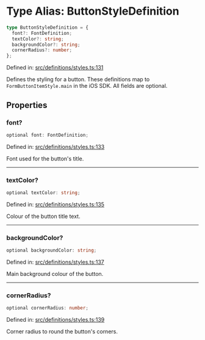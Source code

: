 # Type Alias: ButtonStyleDefinition

```ts
type ButtonStyleDefinition = {
  font?: FontDefinition;
  textColor?: string;
  backgroundColor?: string;
  cornerRadius?: number;
};
```

Defined in: [src/definitions/styles.ts:131](https://github.com/Fiksuruoka-fi/capacitor-adyen/blob/9b0313d4b12ecff6be224a053e54e78b3d689f08/src/definitions/styles.ts#L131)

Defines the styling for a button. These definitions map to
`FormButtonItemStyle.main` in the iOS SDK. All fields are optional.

## Properties

### font?

```ts
optional font: FontDefinition;
```

Defined in: [src/definitions/styles.ts:133](https://github.com/Fiksuruoka-fi/capacitor-adyen/blob/9b0313d4b12ecff6be224a053e54e78b3d689f08/src/definitions/styles.ts#L133)

Font used for the button's title.

***

### textColor?

```ts
optional textColor: string;
```

Defined in: [src/definitions/styles.ts:135](https://github.com/Fiksuruoka-fi/capacitor-adyen/blob/9b0313d4b12ecff6be224a053e54e78b3d689f08/src/definitions/styles.ts#L135)

Colour of the button title text.

***

### backgroundColor?

```ts
optional backgroundColor: string;
```

Defined in: [src/definitions/styles.ts:137](https://github.com/Fiksuruoka-fi/capacitor-adyen/blob/9b0313d4b12ecff6be224a053e54e78b3d689f08/src/definitions/styles.ts#L137)

Main background colour of the button.

***

### cornerRadius?

```ts
optional cornerRadius: number;
```

Defined in: [src/definitions/styles.ts:139](https://github.com/Fiksuruoka-fi/capacitor-adyen/blob/9b0313d4b12ecff6be224a053e54e78b3d689f08/src/definitions/styles.ts#L139)

Corner radius to round the button's corners.
